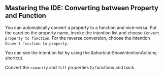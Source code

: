 ## Mastering the IDE: Converting between Property and Function

You can automatically convert a property to a function and vice-versa. Put the
caret on the property name, invoke the intention list and choose
<span class="control">`Convert property to function`</span>. For the reverse
conversion, choose the intention <span class="control">`Convert function to
property`</span>.

You can see the intention list by using the
<span class="shortcut">&shortcut:ShowIntentionActions;</span> shortcut.

Convert the `capacity` and `full` properties to functions and back.
